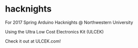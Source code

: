 # hacknights
For 2017 Spring Arduino Hacknights @ Northwestern University
 
Using the Ultra Low Cost Electronics Kit (ULCEK)

Check it out at ULCEK.com!
